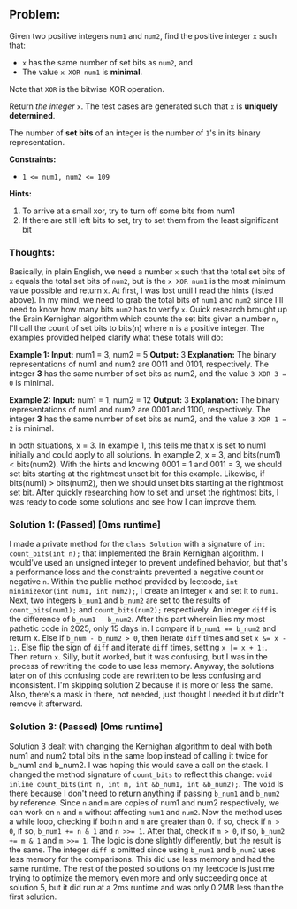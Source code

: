 ## Problem:
Given two positive integers  `num1`  and  `num2`, find the positive integer  `x`  such that:

-   `x`  has the same number of set bits as  `num2`, and
-   The value  `x XOR num1`  is  **minimal**.

Note that  `XOR`  is the bitwise XOR operation.

Return  _the integer_ `x`. The test cases are generated such that  `x`  is  **uniquely determined**.

The number of  **set bits**  of an integer is the number of  `1`'s in its binary representation.

**Constraints:**

-   `1 <= num1, num2 <= 109`

**Hints:**
1. To arrive at a small xor, try to turn off some bits from num1
2. If there are still left bits to set, try to set them from the least significant bit

### Thoughts:
Basically, in plain English, we need a number `x` such that the total set bits of `x` equals the total set bits of `num2`, but is the `x XOR num1` is the most minimum value possible and return `x`. At first, I was lost until I read the hints (listed above). In my mind, we need to grab the total bits of `num1` and `num2` since  I'll need to know how many bits `num2` has to verify `x`. Quick research brought up the Brain Kernighan algorithm which counts the set bits given a number `n`, I'll call the count of set bits to bits(n) where n is a positive integer. The examples provided helped clarify what these totals will do:

**Example 1:**
**Input:** num1 = 3, num2 = 5
**Output:** 3
**Explanation:**
The binary representations of num1 and num2 are 0011 and 0101, respectively.
The integer **3** has the same number of set bits as num2, and the value `3 XOR 3 = 0` is minimal.

**Example 2:**
**Input:** num1 = 1, num2 = 12
**Output:** 3
**Explanation:**
The binary representations of num1 and num2 are 0001 and 1100, respectively.
The integer **3** has the same number of set bits as num2, and the value `3 XOR 1 = 2` is minimal.

In both situations, x = 3. In example 1, this tells me that x is set to num1 initially and could apply to all solutions. In example 2, x = 3, and bits(num1) < bits(num2). With the hints and knowing 0001 = 1 and 0011 = 3, we should set bits starting at the rightmost unset bit for this example. Likewise, if bits(num1) > bits(num2), then we should unset bits starting at the rightmost set bit. After quickly researching how to set and unset the rightmost bits, I was ready to code some solutions and see how I can improve them.

### Solution 1: (Passed) [0ms runtime]
I made a private method for the `class Solution` with a signature of `int count_bits(int n);` that implemented the Brain Kernighan algorithm. I would've used an unsigned integer to prevent undefined behavior, but that's a performance loss and the constraints prevented a negative count or negative `n`.  Within the public method provided by leetcode, `int minimizeXor(int num1, int num2);`, I create an integer `x` and set it to `num1`. Next, two integers `b_num1` and `b_num2` are set to the results of `count_bits(num1);` and `count_bits(num2);` respectively. An integer `diff` is the difference of `b_num1 - b_num2`. After this part wherein lies my most pathetic code in 2025, only 15 days in. I compare if `b_num1 == b_num2` and return x. Else if `b_num - b_num2 > 0`, then iterate `diff` times and set `x &= x - 1;`. Else flip the sign of `diff` and iterate `diff` times, setting `x |= x + 1;`. Then return `x`. Silly, but it worked, but it was confusing, but I was in the process of rewriting the code to use less memory. Anyway, the solutions later on of this confusing code are rewritten to be less confusing and inconsistent. I'm skipping solution 2 because it is more or less the same. Also, there's a mask in there, not needed, just thought I needed it but didn't remove it afterward.

### Solution 3: (Passed) [0ms runtime]
Solution 3 dealt with changing the Kernighan algorithm to deal with both num1 and num2 total bits in the same loop instead of calling it twice for b_num1 and b_num2. I was hoping this would save a call on the stack. I changed the method signature of `count_bits` to reflect this change: `void inline count_bits(int n, int m, int &b_num1, int &b_num2);`. The `void` is there because I don't need to return anything if passing `b_num1` and `b_num2` by reference. Since `n` and `m` are copies of num1 and num2 respectively, we can work on `n` and `m` without affecting `num1` and `num2`. Now the method uses a while loop, checking if both `n` and `m` are greater than 0. If so, check if `n > 0`, if so, `b_num1 += n & 1` and `n >>= 1`. After that, check if `m > 0`, if so, `b_num2 += m & 1` and `m >>= 1`. The logic is done slightly differently, but the result is the same. The integer `diff` is omitted since using `b_num1` and `b_num2` uses less memory for the comparisons. This did use less memory and had the same runtime. The rest of the posted solutions on my leetcode is just me trying to optimize the memory even more and only succeeding once at solution 5, but it did run at a 2ms runtime and was only 0.2MB less than the first solution.